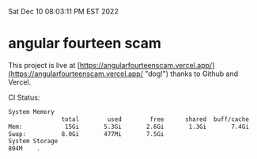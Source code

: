 Sat Dec 10 08:03:11 PM EST 2022

# angular fourteen scam


This project is live at [https://angularfourteenscam.vercel.app/](https://angularfourteenscam.vercel.app/ "dog!") thanks to Github and Vercel.

CI Status: 

```bash
System Memory
               total        used        free      shared  buff/cache   available
Mem:            15Gi       5.3Gi       2.6Gi       1.3Gi       7.4Gi       8.4Gi
Swap:          8.0Gi       477Mi       7.5Gi
System Storage
804M	.
```
```bash
